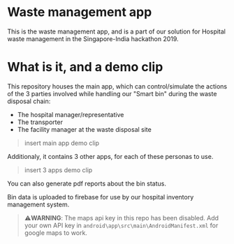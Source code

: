 # Waste management app

This is the waste management app, and is a part of our solution for Hospital waste management in the Singapore-India hackathon 2019.

# What is it, and a demo clip

This repository houses the main app, which can control/simulate the actions of the 3 parties involved while handling our "Smart bin" during the waste disposal chain: 
* The hospital manager/representative
* The transporter
* The facility manager at the waste disposal site
>insert main app demo clip

Additionaly, it contains 3 other apps, for each of these personas to use.
> insert 3 apps demo clip

You can also generate pdf reports about the bin status.

Bin data is uploaded to firebase for use by our hospital inventory management system.

> ⚠️**WARNING**: The maps api key in this repo has been disabled. Add your own API key in `android\app\src\main\AndroidManifest.xml` for google maps to work.
